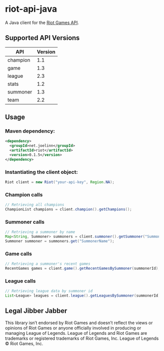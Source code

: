 riot-api-java
=============

A Java client for the [Riot Games API](https://developer.riotgames.com/api/methods).

## Supported API Versions
|API|Version|
|---|-------|
|champion|1.1|
|game|1.3|
|league|2.3|
|stats|1.2|
|summoner|1.3|
|team|2.2|

## Usage
### Maven dependency:
```xml
<dependency>
  <groupId>net.joelinn</groupId>
  <artifactId>riot</artifactId>
  <version>0.1.5</version>
</dependency>
```

### Instantiating the client object:
```java
Riot client = new Riot("your-api-key", Region.NA);
```

### Champion calls
```java
// Retrieving all champions
ChampionList champions = client.champion().getChampions();
```

### Summoner calls
```java
// Retrieving a summoner by name
Map<String, Summoner> summoners = client.summoner().getSummoner("SummonerName");
Summoner summoner = summoners.get("SummonerName");
```

### Game calls
```java
// Retrieving a summoner's recent games
RecentGames games = client.game().getRecentGamesBySummoner(summonerId);
```

### League calls
```java
// Retrieving league data by summoner id
List<League> leagues = client.league().getLeaguesBySummoner(summonerId);
```

## Legal Jibber Jabber
This library isn’t endorsed by Riot Games and doesn’t reflect the views or opinions of Riot Games or anyone officially involved in producing or managing League of Legends. League of Legends and Riot Games are trademarks or registered trademarks of Riot Games, Inc. League of Legends © Riot Games, Inc.
